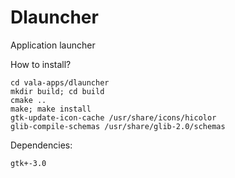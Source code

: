 Dlauncher
=======

Application launcher

How to install?
````
cd vala-apps/dlauncher
mkdir build; cd build
cmake ..
make; make install
gtk-update-icon-cache /usr/share/icons/hicolor
glib-compile-schemas /usr/share/glib-2.0/schemas
````
Dependencies:
````
gtk+-3.0
````
